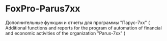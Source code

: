 # FoxPro-Parus7xx
Дополнительные функции и отчеты для программы "Парус-7хх" ( Additional functions and reports for the program of automation of financial and economic activities of the organization "Parus-7xx" )
